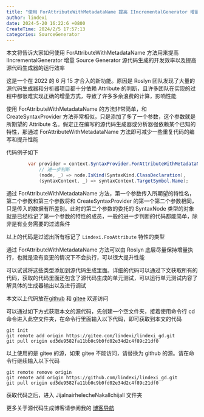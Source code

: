 ```yaml
---
title: "使用 ForAttributeWithMetadataName 提高 IIncrementalGenerator 增量 Source Generator 源代码生成开发效率和性能"
author: lindexi
date: 2024-5-20 16:22:6 +0800
CreateTime: 2024/2/5 17:57:13
categories: SourceGenerator
---
```


本文将告诉大家如何使用 ForAttributeWithMetadataName 方法用来提高 IIncrementalGenerator 增量 Source Generator 源代码生成的开发效率以及提高源代码生成器的运行效率

<!--more-->


<!-- CreateTime:2024/2/5 17:57:13 -->

<!-- 发布 -->
<!-- 博客 -->

这是一个在 2022 的 6 月 15 才合入的新功能。原因是 Roslyn 团队发现了大量的源代码生成器和分析器项目都十分依赖 Attribute 的判断，且许多团队在实现的过程中都很难实现正确的增量方式，导致了许多多余浪费的计算，影响性能

使用 ForAttributeWithMetadataName 的方法非常简单，和 CreateSyntaxProvider 方法非常相似，只是添加了多了一个参数，这个参数就是所期望的 Attribute 名。假定正在编写的源代码生成器或分析器强依赖某个已知的特性，那通过 ForAttributeWithMetadataName 方法即可减少一些重复代码的编写和提升性能

代码例子如下

```csharp
        var provider = context.SyntaxProvider.ForAttributeWithMetadataName("Lindexi.FooAttribute",
            // 进一步判断
            (node, _) => node.IsKind(SyntaxKind.ClassDeclaration),
            (syntaxContext, _) => syntaxContext.TargetSymbol.Name);
```

通过 ForAttributeWithMetadataName 方法，第一个参数传入所期望的特性名，第二个参数和第三个参数将和 CreateSyntaxProvider 的第一个第二个参数相同，只是传入的数据有所差别。此时的第二个参数的委托的 SyntaxNode 类型的对象就是已经标记了第一个参数的特性的成员，一般的进一步判断的代码都能简单，除非是有业务需要的过滤条件

以上的代码是过滤出所有标记了 `Lindexi.FooAttribute` 特性的类型

通过 ForAttributeWithMetadataName 方法可以由 Roslyn 底层尽量保持增量执行，也就是没有变更的情况下不会执行，可以很大提升性能

可以试试将这些类型添加到源代码生成里面。详细的代码可以通过下文获取所有的代码，获取的代码里面还包含了源代码生成的单元测试，可以运行单元测试内容了解具体的生成器输出以及进行调试

本文以上代码放在[github](https://github.com/lindexi/lindexi_gd/tree/ed3de9582fa11bb0c9b0fd02e34d2c4f89c21df0/JijalnairhelecheNakallchijall) 和 [gitee](https://gitee.com/lindexi/lindexi_gd/tree/ed3de9582fa11bb0c9b0fd02e34d2c4f89c21df0/JijalnairhelecheNakallchijall) 欢迎访问

可以通过如下方式获取本文的源代码，先创建一个空文件夹，接着使用命令行 cd 命令进入此空文件夹，在命令行里面输入以下代码，即可获取到本文的代码

```
git init
git remote add origin https://gitee.com/lindexi/lindexi_gd.git
git pull origin ed3de9582fa11bb0c9b0fd02e34d2c4f89c21df0
```

以上使用的是 gitee 的源，如果 gitee 不能访问，请替换为 github 的源。请在命令行继续输入以下代码

```
git remote remove origin
git remote add origin https://github.com/lindexi/lindexi_gd.git
git pull origin ed3de9582fa11bb0c9b0fd02e34d2c4f89c21df0
```

获取代码之后，进入 JijalnairhelecheNakallchijall 文件夹

更多关于源代码生成博客请参阅我的 [博客导航](https://blog.lindexi.com/post/%E5%8D%9A%E5%AE%A2%E5%AF%BC%E8%88%AA.html )
